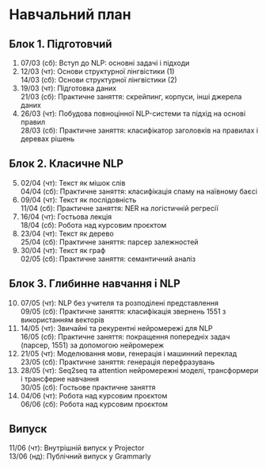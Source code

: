 # Навчальний план

## Блок 1. Підготовчий

1. 07/03 (сб): Вступ до NLP: основні задачі і підходи
2. 12/03 (чт): Основи структурної лінгвістики (1)  
   14/03 (сб): Основи структурної лінгвістики (2)
3. 19/03 (чт): Підготовка даних  
   21/03 (сб): Практичне заняття: скрейпинг, корпуси, інші джерела даних
4. 26/03 (чт): Побудова повноцінної NLP-системи та підхід на основі правил  
   28/03 (сб): Практичне заняття: класифікатор заголовків на правилах і деревах рішень

## Блок 2. Класичне NLP

5. 02/04 (чт): Текст як мішок слів  
   04/04 (сб): Практичне заняття: класифікація спаму на наївному баєсі
6. 09/04 (чт): Текст як послідовність  
   11/04 (сб): Практичне заняття: NER на логістичній регресії
7. 16/04 (чт): Гостьова лекція  
   18/04 (сб): Робота над курсовим проєктом
8. 23/04 (чт): Текст як дерево  
   25/04 (сб): Практичне заняття: парсер залежностей
9. 30/04 (чт): Текст як граф  
   02/05 (сб): Практичне заняття: семантичний аналіз

## Блок 3. Глибинне навчання і NLP

10. 07/05 (чт): NLP без учителя та розподілені представлення  
    09/05 (сб): Практичне заняття: класифікація звернень 1551 з використанням векторів
11. 14/05 (чт): Звичайні та рекурентні нейромережі для NLP  
    16/05 (сб): Практичне заняття: покращення попередніх задач (парсер, 1551) за допомогою нейромереж
12. 21/05 (чт): Моделювання мови, генерація і машинний переклад  
    23/05 (сб): Практичне заняття: генерація перефразувань
13. 28/05 (чт): Seq2seq та attention нейромережні моделі, трансформери і трансферне навчання  
    30/05 (сб): Гостьове практичне заняття
14. 04/06 (чт): Робота над курсовим проєктом  
    06/06 (сб): Робота над курсовим проєктом

## Випуск

11/06 (чт): Внутрішній випуск у Projector  
13/06 (нд): Публічний випуск у Grammarly
